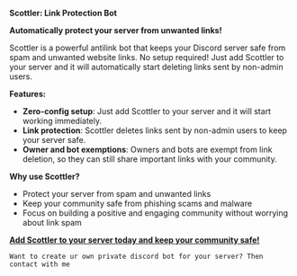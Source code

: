 **Scottler: Link Protection Bot**

**Automatically protect your server from unwanted links!**

Scottler is a powerful antilink bot that keeps your Discord server safe from spam and unwanted website links. No setup required! Just add Scottler to your server and it will automatically start deleting links sent by non-admin users.

**Features:**

* **Zero-config setup**: Just add Scottler to your server and it will start working immediately.
* **Link protection**: Scottler deletes links sent by non-admin users to keep your server safe.
* **Owner and bot exemptions**: Owners and bots are exempt from link deletion, so they can still share important links with your community.

**Why use Scottler?**

* Protect your server from spam and unwanted links
* Keep your community safe from phishing scams and malware
* Focus on building a positive and engaging community without worrying about link spam

[**Add Scottler to your server today and keep your community safe!**](https://discord.com/oauth2/authorize?client_id=1189826779091828796&permissions=10240&integration_type=0&scope=bot)

```Want to create ur own private discord bot for your server? Then contact with me```
